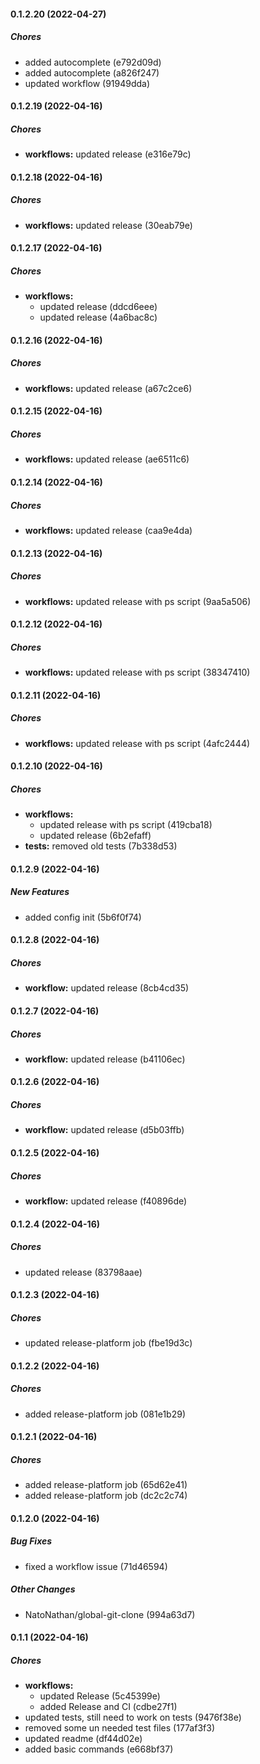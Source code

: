 #### 0.1.2.20 (2022-04-27)

##### Chores

*  added autocomplete (e792d09d)
*  added autocomplete (a826f247)
*  updated workflow (91949dda)

#### 0.1.2.19 (2022-04-16)

##### Chores

* **workflows:**  updated release (e316e79c)

#### 0.1.2.18 (2022-04-16)

##### Chores

* **workflows:**  updated release (30eab79e)

#### 0.1.2.17 (2022-04-16)

##### Chores

* **workflows:**
  *  updated release (ddcd6eee)
  *  updated release (4a6bac8c)

#### 0.1.2.16 (2022-04-16)

##### Chores

* **workflows:**  updated release (a67c2ce6)

#### 0.1.2.15 (2022-04-16)

##### Chores

* **workflows:**  updated release (ae6511c6)

#### 0.1.2.14 (2022-04-16)

##### Chores

* **workflows:**  updated release (caa9e4da)

#### 0.1.2.13 (2022-04-16)

##### Chores

* **workflows:**  updated release with ps script (9aa5a506)

#### 0.1.2.12 (2022-04-16)

##### Chores

* **workflows:**  updated release with ps script (38347410)

#### 0.1.2.11 (2022-04-16)

##### Chores

* **workflows:**  updated release with ps script (4afc2444)

#### 0.1.2.10 (2022-04-16)

##### Chores

* **workflows:**
  *  updated release with ps script (419cba18)
  *  updated release (6b2efaff)
* **tests:**  removed old tests (7b338d53)

#### 0.1.2.9 (2022-04-16)

##### New Features

*  added config init (5b6f0f74)

#### 0.1.2.8 (2022-04-16)

##### Chores

* **workflow:**  updated release (8cb4cd35)

#### 0.1.2.7 (2022-04-16)

##### Chores

* **workflow:**  updated release (b41106ec)

#### 0.1.2.6 (2022-04-16)

##### Chores

* **workflow:**  updated release (d5b03ffb)

#### 0.1.2.5 (2022-04-16)

##### Chores

* **workflow:**  updated release (f40896de)

#### 0.1.2.4 (2022-04-16)

##### Chores

*  updated release (83798aae)

#### 0.1.2.3 (2022-04-16)

##### Chores

*  updated release-platform job (fbe19d3c)

#### 0.1.2.2 (2022-04-16)

##### Chores

*  added release-platform job (081e1b29)

#### 0.1.2.1 (2022-04-16)

##### Chores

*  added release-platform job (65d62e41)
*  added release-platform job (dc2c2c74)

#### 0.1.2.0 (2022-04-16)

##### Bug Fixes

*  fixed a workflow issue (71d46594)

##### Other Changes

* NatoNathan/global-git-clone (994a63d7)

#### 0.1.1 (2022-04-16)

##### Chores

* **workflows:**
  *  updated Release (5c45399e)
  *  added Release and CI (cdbe27f1)
*  updated tests, still need to work on tests (9476f38e)
*  removed some un needed test files (177af3f3)
*  updated readme (df44d02e)
*  added basic commands (e668bf37)

